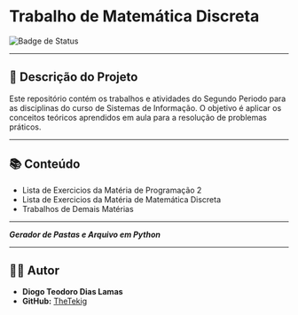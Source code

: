# Trabalho de Matemática Discreta

![Badge de Status](https'://img.shields.io/badge/status-conclu%C3%ADdo-green')

---

## 📝 Descrição do Projeto

Este repositório contém os trabalhos e atividades do Segundo Periodo para as disciplinas do curso de Sistemas de Informação. O objetivo é aplicar os conceitos teóricos aprendidos em aula para a resolução de problemas práticos.

---

## 📚 Conteúdo

* Lista de Exercicios da Matéria de Programação 2
* Lista de Exercicios da Matéria de Matemática Discreta
* Trabalhos de Demais Matérias

---

***Gerador de Pastas e Arquivo em Python***

---

## 👨‍💻 Autor

* **Diogo Teodoro Dias Lamas**
* **GitHub:** [TheTekig](https://github.com/TheTekig)

